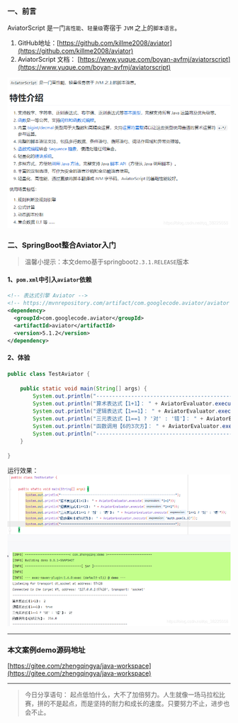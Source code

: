 ﻿### 一、前言

AviatorScript 是一门`高性能`、`轻量级`寄宿于 `JVM` 之上的`脚本语言`。

1. GitHub地址：[https://github.com/killme2008/aviator](https://github.com/killme2008/aviator)
2. AviatorScript 文档： [https://www.yuque.com/boyan-avfmj/aviatorscript](https://www.yuque.com/boyan-avfmj/aviatorscript)

![](./images/20230912144041547.png)

### 二、SpringBoot整合Aviator入门

> 温馨小提示：本文demo基于springboot`2.3.1.RELEASE`版本

#### 1、`pom.xml`中引入`aviator`依赖

```xml
<!-- 表达式引擎 Aviator -->
<!-- https://mvnrepository.com/artifact/com.googlecode.aviator/aviator -->
<dependency>
  <groupId>com.googlecode.aviator</groupId>
  <artifactId>aviator</artifactId>
  <version>5.1.2</version>
</dependency>
```

#### 2、体验

```java
public class TestAviator {

    public static void main(String[] args) {
        System.out.println("-----------------------------------------------------------------");
        System.out.println("算术表达式【1+1】： " + AviatorEvaluator.execute("1+1"));
        System.out.println("逻辑表达式【1==1】： " + AviatorEvaluator.execute("1==1"));
        System.out.println("三元表达式【1==1 ? '对' : '错'】： " + AviatorEvaluator.execute("1==1 ? '对' : '错'"));
        System.out.println("函数调用【6的3次方】： " + AviatorEvaluator.execute("math.pow(6,3)"));
        System.out.println("-----------------------------------------------------------------");
    }

}
```

运行效果：
![](./images/20230912144041631.png)


---

### 本文案例demo源码地址

[https://gitee.com/zhengqingya/java-workspace](https://gitee.com/zhengqingya/java-workspace)

---

> 今日分享语句：
> 起点低怕什么，大不了加倍努力。人生就像一场马拉松比赛，拼的不是起点，而是坚持的耐力和成长的速度。只要努力不止，进步也会不止。
